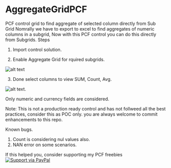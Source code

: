 # AggregateGridPCF
PCF control grid to find aggregate of selected column directly from Sub Grid
Nomrally we have to export to excel to  find aggregates of numeric columns in a subgrid, Now with this PCF control you can do this directly from Subgrids.
Steps
1. Import control solution.

2. Enable Aggregate Grid for rquired subgrids.

![alt text](https://github.com/nijos/AggregateGridPCF/blob/master/Grid.JPG)

3. Done select columns to view SUM, Count, Avg.

![alt text](https://github.com/nijos/AggregateGridPCF/blob/master/ezgif.com-gif-maker.gif).

Only numeric and currency fields are considered.

 Note: This is not a  production ready control and has not follweed all the best practices, consider this as POC only.
 you are always welcome to commit enhancements to this repo.
 
 Known bugs.
 1. Count is considering nul values also.
 2. NAN error on some scenarios.



If this helped you, consider supporting my PCF freebies [![Support via PayPal](https://cdn.rawgit.com/twolfson/paypal-github-button/1.0.0/dist/button.svg)](https://paypal.me/nijojosephraju?locale.x=en_GB)

